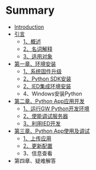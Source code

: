 # Summary

* [Introduction](README.md)
* [引言](qian-yan.md)
  * [1、概述](qian-yan/13001-gai-shu.md)
  * [2、名词解释](qian-yan/23001-ming-ci-jie-shi.md)
  * [3、适用对象](qian-yan/33001-huan-jing-yi-lai.md)
* [第一章、环境安装](di-yi-zhang.md)
  * [1、系统固件升级](di-yi-zhang/13001-xi-tong-gu-jian-sheng-ji.md)
  * [2、Python SDK安装](di-yi-zhang/2python-sdkan-zhuang.md)
  * [2、IED集成环境安装](di-yi-zhang/2iedji-cheng-huan-jing-an-zhuang.md)
  * 4、Windows安装Python
* [第二章、Python App应用开发](di-er-zhang-3001-python-app-ying-yong-kai-fa.md)
  * [1、运行GW Python开发环境](di-er-zhang-3001-python-app-ying-yong-kai-fa/13001-shi-neng-gw-python-kai-fa-huan-jing.md)
  * [2、使能调试服务器](di-er-zhang-3001-python-app-ying-yong-kai-fa/23001-shi-neng-diao-shi-fu-wu-qi.md)
  * [3、利用IED开发](di-er-zhang-3001-python-app-ying-yong-kai-fa/2iedshi-yong-ji-kai-fa-app.md)
* [第三章、Python App使用及调试](di-san-zhang-3001-python-app-shi-yong-ji-diao-shi.md)
  * [1、上传应用](di-san-zhang-3001-python-app-shi-yong-ji-diao-shi/13001-shang-chuan-app-ying-yong.md)
  * [2、更新配置](di-san-zhang-3001-python-app-shi-yong-ji-diao-shi/23001-shang-chuan-app-pei-zhi.md)
  * 3、信息查看
* 第四章、疑难解答

